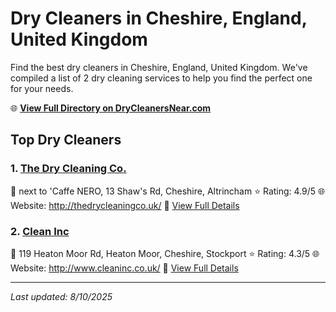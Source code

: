 # Dry Cleaners in Cheshire, England, United Kingdom

Find the best dry cleaners in Cheshire, England, United Kingdom. We've compiled a list of 2 dry cleaning services to help you find the perfect one for your needs.

🌐 **[View Full Directory on DryCleanersNear.com](https://drycleanersnear.com/city/United%20Kingdom/England/Cheshire)**

## Top Dry Cleaners

### 1. [The Dry Cleaning Co.](https://drycleanersnear.com/dryCleaner/6896abe186a2a96145ad51a2/the-dry-cleaning-co)
📍 next to 'Caffe NERO, 13 Shaw's Rd, Cheshire, Altrincham
⭐ Rating: 4.9/5
🌐 Website: http://thedrycleaningco.uk/
🔗 [View Full Details](https://drycleanersnear.com/dryCleaner/6896abe186a2a96145ad51a2/the-dry-cleaning-co)

### 2. [Clean Inc](https://drycleanersnear.com/dryCleaner/6892b8037a636409f9a33be3/clean-inc)
📍 119 Heaton Moor Rd, Heaton Moor, Cheshire, Stockport
⭐ Rating: 4.3/5
🌐 Website: http://www.cleaninc.co.uk/
🔗 [View Full Details](https://drycleanersnear.com/dryCleaner/6892b8037a636409f9a33be3/clean-inc)


---

*Last updated: 8/10/2025*
